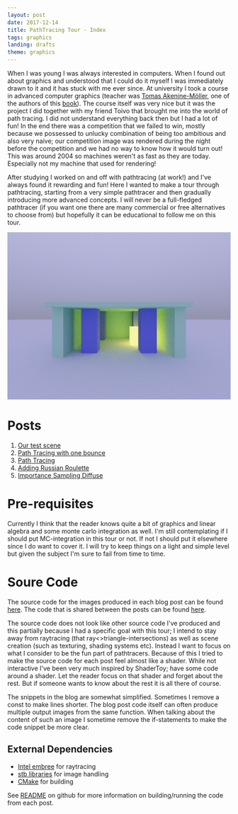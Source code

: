 ```yaml
---
layout: post
date: 2017-12-14
title: PathTracing Tour - Index
tags: graphics
landing: drafts
theme: graphics
---
```

When I was young I was always interested in computers. When I found out about graphics and understood that I could do it myself I was immediately drawn to it and it has stuck with me ever since. At university I took a course in advanced computer graphics (teacher was [Tomas Akenine-Möller](@inversepixel), one of the authors of this [book](http://www.realtimerendering.com/book.html)). The course itself was very nice but it was the project I did together with my friend Toivo that brought me into the world of path tracing. I did not understand everything back then but I had a lot of fun! In the end there was a competition that we failed to win, mostly because we possessed to unlucky combination of being too ambitious and also very naive; our competition image was rendered during the night before the competition and we had no way to know how it would turn out! This was around 2004 so machines weren't as fast as they are today. Especially not my machine that used for rendering!

After studying I worked on and off with pathtracing (at work!) and I've always found it rewarding and fun! Here I wanted to make a tour through pathtracing, starting from a very simple pathtracer and then gradually introducing more advanced concepts. I will never be a full-fledged pathtracer (if you want one there are many commercial or free alternatives to choose from) but hopefully it can be educational to follow me on this tour.

![Sneak peak of things to come!](images/pathtracing-tour/image5-2.png)

# Posts

1. [Our test scene](/pathtracing-tour-1)
2. [Path Tracing with one bounce](/pathtracing-tour-2)
3. [Path Tracing](/pathtracing-tour-3)
4. [Adding Russian Roulette](/pathtracing-tour-4)
5. [Importance Sampling Diffuse](/pathtracing-tour-5)

# Pre-requisites

Currently I think that the reader knows quite a bit of graphics and linear algebra and some monte carlo integration as well. I'm still contemplating if I should put MC-integration in this tour or not. If not I should put it elsewhere since I do want to cover it. I will try to keep things on a light and simple level but given the subject I'm sure to fail from time to time.

# Soure Code

The source code for the images produced in each blog post can be found [here](https://github.com/breakin/pathtracer). The code that is shared between the posts can be found [here](https://github.com/breakin/pathtracer/tree/master/shared_code).

The source code does not look like other source code I've produced and this partially because I had a specific goal with this tour; I intend to stay away from raytracing (that ray<>triangle-intersections) as well as scene creation (such as texturing, shading systems etc). Instead I want to focus on what I consider to be the fun part of pathtracers. Because of this I tried to make the source code for each post feel almost like a shader. While not interactive I've been very much inspired by ShaderToy; have some code around a shader. Let the reader focus on that shader and forget about the rest. But if someone wants to know about the rest it is all there of course.

The snippets in the blog are somewhat simplified. Sometimes I remove a const to make lines shorter. The blog post code itself can often produce multiple output images from the same function. When talking about the content of such an image I sometime remove the if-statements to make the code snippet be more clear.

## External Dependencies

* [Intel embree](https://embree.github.io) for raytracing
* [stb libraries](https://github.com/nothings/stb) for image handling
* [CMake](https://cmake.org/) for building

See [README](https://github.com/breakin/pathtracer/blob/master/README.md) on github for more information on building/running the code from each post.